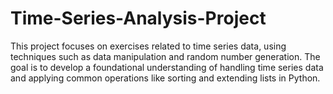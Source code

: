 # Time-Series-Analysis-Project

This project focuses on exercises related to time series data, using techniques such as data manipulation and random number generation. The goal is to develop a foundational understanding of handling time series data and applying common operations like sorting and extending lists in Python.
